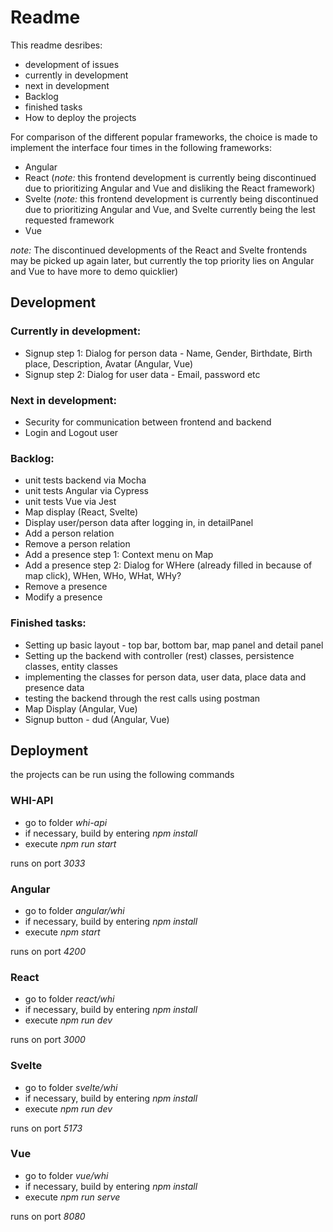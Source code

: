 # Readme

This readme desribes:

* development of issues
* currently in development
* next in development
* Backlog
* finished tasks
* How to deploy the projects

For comparison of the different popular frameworks, the choice is made to implement the interface four times in the following frameworks:
* Angular
* React	(*note:* this frontend development is currently being discontinued due to prioritizing Angular and Vue and disliking the React framework)
* Svelte (*note:* this frontend development is currently being discontinued due to prioritizing Angular and Vue, and Svelte currently being the lest requested framework 
* Vue

*note:* The discontinued developments of the React and Svelte frontends may be picked up again later, but currently the top priority lies on Angular and Vue to have more to demo quicklier)


## Development

### Currently in development:

* Signup step 1: Dialog for person data - Name, Gender, Birthdate, Birth place, Description, Avatar (Angular, Vue)
* Signup step 2: Dialog for user data - Email, password etc 

### Next in development:

* Security for communication between frontend and backend 
* Login and Logout user 

### Backlog:

* unit tests backend via Mocha
* unit tests Angular via Cypress
* unit tests Vue via Jest
* Map display (React, Svelte)
* Display user/person data after logging in, in detailPanel
* Add a person relation
* Remove a person relation
* Add a presence step 1: Context menu on Map
* Add a presence step 2: Dialog for WHere (already filled in because of map click), WHen, WHo, WHat, WHy?
* Remove a presence
* Modify a presence

### Finished tasks:

* Setting up basic layout - top bar, bottom bar, map panel and detail panel
* Setting up the backend with controller (rest) classes, persistence classes, entity classes
* implementing the classes for person data, user data, place data and presence data
* testing the backend through the rest calls using postman
* Map Display (Angular, Vue)
* Signup button - dud (Angular, Vue)


## Deployment
the projects can be run using the following commands

### WHI-API
* go to folder *whi-api* 
* if necessary, build by entering *npm install*
* execute *npm run start*

runs on port *3033*

### Angular
* go to folder *angular/whi*
* if necessary, build by entering *npm install*
* execute *npm start*

runs on port *4200*
	
### React
* go to folder *react/whi*
* if necessary, build by entering *npm install*
* execute *npm run dev*

runs on port *3000*

### Svelte
* go to folder *svelte/whi*
* if necessary, build by entering *npm install*
* execute *npm run dev*

runs on port *5173*

### Vue
* go to folder *vue/whi*
* if necessary, build by entering *npm install*
* execute *npm run serve*

runs on port *8080*